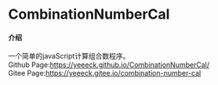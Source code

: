 # CombinationNumberCal

#### 介绍

一个简单的javaScript计算组合数程序。<br />
Github Page:https://yeeeck.github.io/CombinationNumberCal/<br />
Gitee Page:https://yeeeck.gitee.io/combination-number-cal
